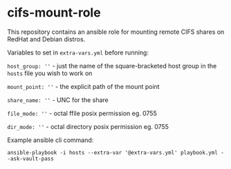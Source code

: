 # cifs-mount-role
This repository contains an ansible role for mounting remote CIFS shares on RedHat and Debian distros.

Variables to set in `extra-vars.yml` before running:

  `host_group: ''` - just the name of the square-bracketed host group in the `hosts` file you wish to work on

  `mount_point: ''` - the explicit path of the mount point

  `share_name: ''` - UNC for the share

  `file_mode: ''` - octal ffile posix permission eg. 0755

  `dir_mode: ''` - octal directory posix permission eg. 0755

Example ansible cli command:

`ansible-playbook -i hosts --extra-var '@extra-vars.yml' playbook.yml --ask-vault-pass`
